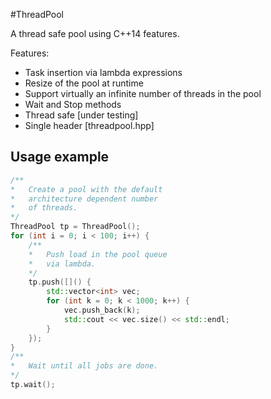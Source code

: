 #ThreadPool

A thread safe pool using C++14 features.

Features:

* Task insertion via lambda expressions
* Resize of the pool at runtime
* Support virtually an infinite number of threads in the pool
* Wait and Stop methods
* Thread safe [under testing]
* Single header [threadpool.hpp]

## Usage example 
```C++
/**
*	Create a pool with the default 
*	architecture dependent number
* 	of threads.
*/
ThreadPool tp = ThreadPool(); 
for (int i = 0; i < 100; i++) {
	/**
	*	Push load in the pool queue 
	*	via lambda.
	*/
    tp.push([]() {
        std::vector<int> vec;
        for (int k = 0; k < 1000; k++) {
            vec.push_back(k);
            std::cout << vec.size() << std::endl;
        }
    });
}
/**
*	Wait until all jobs are done.
*/
tp.wait();
```
